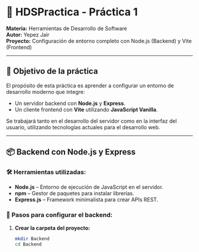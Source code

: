 # 🚀 HDSPractica - Práctica 1

**Materia:** Herramientas de Desarrollo de Software  
**Autor:** Yepez Jair  
**Proyecto:** Configuración de entorno completo con Node.js (Backend) y Vite (Frontend)

---

## 🧠 Objetivo de la práctica

El propósito de esta práctica es aprender a configurar un entorno de desarrollo moderno que integre:
- Un servidor backend con **Node.js** y **Express**.
- Un cliente frontend con **Vite** utilizando **JavaScript Vanilla**.

Se trabajará tanto en el desarrollo del servidor como en la interfaz del usuario, utilizando tecnologías actuales para el desarrollo web.

---

## 📦 Backend con Node.js y Express

### 🛠️ Herramientas utilizadas:
- **Node.js** – Entorno de ejecución de JavaScript en el servidor.
- **npm** – Gestor de paquetes para instalar librerías.
- **Express.js** – Framework minimalista para crear APIs REST.

### 🔧 Pasos para configurar el backend:

1. **Crear la carpeta del proyecto:**
   ```bash
   mkdir Backend
   cd Backend
